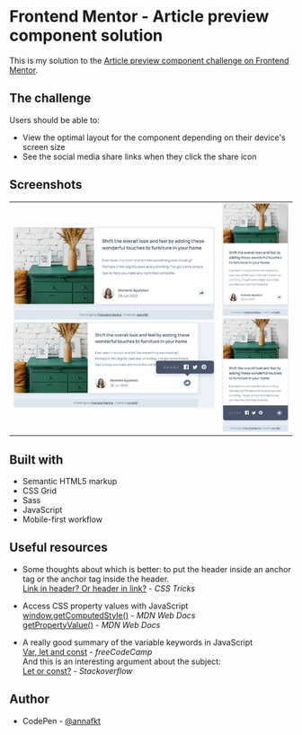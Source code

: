 # Frontend Mentor - Article preview component solution

This is my solution to the [Article preview component challenge on Frontend Mentor](https://www.frontendmentor.io/challenges/article-preview-component-dYBN_pYFT).

## The challenge

Users should be able to:

- View the optimal layout for the component depending on their device's screen size
- See the social media share links when they click the share icon

## Screenshots

<table>
  <tr>
    <td><img src="screenshots/screenshot-desktop.jpg" alt="Screenshot of the desktop layout">
    <img src="screenshots/screenshot-desktop-active.jpg" alt="Screenshot of the desktop layout (active mode"></td>
    <td><img src="screenshots/screenshot-mobile.jpg" alt="Screenshot of the mobile layout">
    <img src="screenshots/screenshot-mobile-active.jpg" alt="Screenshot of the mobile layout (active mode)"></td>
  </tr>
</table>

## Built with

- Semantic HTML5 markup
- CSS Grid
- Sass
- JavaScript
- Mobile-first workflow

## Useful resources

- Some thoughts about which is better: to put the header inside an anchor tag or the anchor tag inside the header.<br>
[Link in header? Or header in link?](https://css-tricks.com/link-header-header-link/) - *CSS Tricks*

- Access CSS property values with JavaScript<br>
[window.getComputedStyle()](https://developer.mozilla.org/en-US/docs/Web/API/Window/getComputedStyle) - *MDN Web Docs*<br>
[getPropertyValue()](https://developer.mozilla.org/en-US/docs/Web/API/CSSStyleDeclaration/getPropertyValue) - *MDN Web Docs*

- A really good summary of the variable keywords in JavaScript<br>
[Var, let and const](https://www.freecodecamp.org/news/differences-between-var-let-const-javascript/) - *freeCodeCamp*<br>
And this is an interesting argument about the subject:<br>
[Let or const?](https://stackoverflow.com/questions/41086633/in-javascript-why-should-i-usually-prefer-const-to-let) - *Stackoverflow*

## Author

- CodePen - [@annafkt](https://codepen.io/annafkt)
